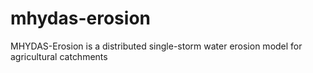 # mhydas-erosion
MHYDAS-Erosion is a distributed single-storm water erosion model for agricultural catchments
